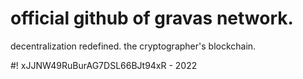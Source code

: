 # official github of gravas network.
decentralization redefined. 
the cryptographer's blockchain. 


#! xJJNW49RuBurAG7DSL66BJt94xR - 2022

